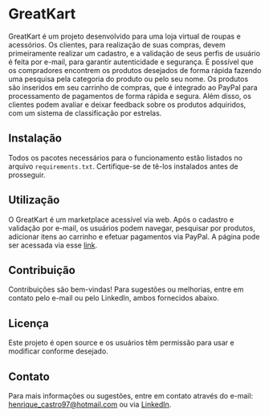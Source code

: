 # GreatKart

GreatKart é um projeto desenvolvido para uma loja virtual de roupas e acessórios. Os clientes, para realização de suas compras, devem primeiramente realizar um cadastro, e a validação de seus perfis de usuário é feita por e-mail, para garantir autenticidade e segurança. É possível que os compradores encontrem os produtos desejados de forma rápida fazendo uma pesquisa pela categoria do produto ou pelo seu nome. Os produtos são inseridos em seu carrinho de compras, que é integrado ao PayPal para processamento de pagamentos de forma rápida e segura. Além disso, os clientes podem avaliar e deixar feedback sobre os produtos adquiridos, com um sistema de classificação por estrelas.

## Instalação

Todos os pacotes necessários para o funcionamento estão listados no arquivo `requirements.txt`. Certifique-se de tê-los instalados antes de prosseguir.

## Utilização

O GreatKart é um marketplace acessível via web. Após o cadastro e validação por e-mail, os usuários podem navegar, pesquisar por produtos, adicionar itens ao carrinho e efetuar pagamentos via PayPal. A página pode ser acessada via esse [link](https://mysite-kw9s.onrender.com).

## Contribuição

Contribuições são bem-vindas! Para sugestões ou melhorias, entre em contato pelo e-mail ou pelo LinkedIn, ambos fornecidos abaixo.

## Licença

Este projeto é open source e os usuários têm permissão para usar e modificar conforme desejado.

## Contato

Para mais informações ou sugestões, entre em contato através do e-mail: [henrique_castro97@hotmail.com](mailto:henrique_castro97@hotmail.com) ou via [LinkedIn](linkedin.com/in/parreirahenrique).
